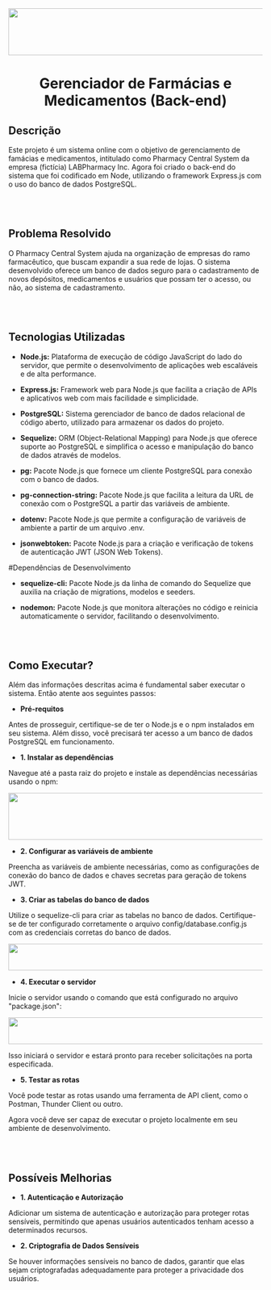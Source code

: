 <div align="center">
    <img width="649" height="93" src="https://github.com/williammmoura/Projeto_Final_Modulo_02_FullStack_FMT_Backend/assets/86812365/2d80f74c-3fd1-475b-a29e-407e35240588">
</div>

<div align="center">
  <h1>Gerenciador de Farmácias e Medicamentos (Back-end)</h1>
</div>

<h2>Descrição</h2>

Este projeto é um sistema online com o objetivo de gerenciamento de famácias e medicamentos,
intitulado como Pharmacy Central System da empresa (fictícia) LABPharmacy Inc. Agora foi criado
o back-end do sistema que foi codificado em Node, utilizando o framework Express.js com o uso do 
banco de dados PostgreSQL.

<br>
<br>

<h2>Problema Resolvido</h2>

O Pharmacy Central System ajuda na organização de empresas do ramo farmacêutico, que buscam expandir
a sua rede de lojas. O sistema desenvolvido oferece um banco de dados seguro para o cadastramento de
novos depósitos, medicamentos e usuários que possam ter o acesso, ou não, ao sistema de cadastramento.

<br>
<br>

<h2>Tecnologias Utilizadas</h2>

- **Node.js:** Plataforma de execução de código JavaScript do lado do servidor, que permite o desenvolvimento de aplicações web escaláveis e de alta performance.

- **Express.js:** Framework web para Node.js que facilita a criação de APIs e aplicativos web com mais facilidade e simplicidade.

- **PostgreSQL:** Sistema gerenciador de banco de dados relacional de código aberto, utilizado para armazenar os dados do projeto.

- **Sequelize:** ORM (Object-Relational Mapping) para Node.js que oferece suporte ao PostgreSQL e simplifica o acesso e manipulação do banco de dados através de modelos.

- **pg:** Pacote Node.js que fornece um cliente PostgreSQL para conexão com o banco de dados.

- **pg-connection-string:** Pacote Node.js que facilita a leitura da URL de conexão com o PostgreSQL a partir das variáveis de ambiente.

- **dotenv:** Pacote Node.js que permite a configuração de variáveis de ambiente a partir de um arquivo .env.

- **jsonwebtoken:** Pacote Node.js para a criação e verificação de tokens de autenticação JWT (JSON Web Tokens).

#Dependências de Desenvolvimento
- **sequelize-cli:** Pacote Node.js da linha de comando do Sequelize que auxilia na criação de migrations, modelos e seeders.

- **nodemon:** Pacote Node.js que monitora alterações no código e reinicia automaticamente o servidor, facilitando o desenvolvimento.

<br>
<br>

<h2>Como Executar?</h2>

Além das informações descritas acima é fundamental saber executar o sistema. Então atente aos seguintes passos:

- **Pré-requitos**

Antes de prosseguir, certifique-se de ter o Node.js e o npm instalados em seu sistema. Além disso, você precisará ter acesso a um banco de dados PostgreSQL em funcionamento.

- **1. Instalar as dependências**

Navegue até a pasta raiz do projeto e instale as dependências necessárias usando o npm:

<div align="center">
    <img width="649" height="93" src="https://github.com/williammmoura/Projeto_Final_Modulo_02_FullStack_FMT_Backend/assets/86812365/6f3c8e3c-7dca-4bc3-a3f0-604127264223">
</div>

- **2. Configurar as variáveis de ambiente**

Preencha as variáveis de ambiente necessárias, como as configurações de conexão do banco de dados e chaves secretas para geração de tokens JWT.

- **3. Criar as tabelas do banco de dados**

Utilize o sequelize-cli para criar as tabelas no banco de dados. Certifique-se de ter configurado corretamente o arquivo config/database.config.js com as credenciais corretas do banco de dados.

<div align="center">
    <img width="649" height="53" src="https://github.com/williammmoura/Projeto_Final_Modulo_02_FullStack_FMT_Backend/assets/86812365/6f51d8cd-5142-4cb1-96e3-9dcd970a9716">
</div>

- **4. Executar o servidor**

Inicie o servidor usando o comando que está configurado no arquivo "package.json":

<div align="center">
    <img width="649" height="53" src="https://github.com/williammmoura/Projeto_Final_Modulo_02_FullStack_FMT_Backend/assets/86812365/acc4f012-b582-4437-bc50-77244c41f0e6">
</div>

Isso iniciará o servidor e estará pronto para receber solicitações na porta especificada.

- **5. Testar as rotas**
  
Você pode testar as rotas usando uma ferramenta de API client, como o Postman, Thunder Client ou outro.

Agora você deve ser capaz de executar o projeto localmente em seu ambiente de desenvolvimento.

<br>
<br>

<h2>Possíveis Melhorias</h2>

- **1. Autenticação e Autorização**

Adicionar um sistema de autenticação e autorização para proteger rotas sensíveis, permitindo que apenas usuários autenticados tenham acesso a determinados recursos.

- **2. Criptografia de Dados Sensíveis**

Se houver informações sensíveis no banco de dados, garantir que elas sejam criptografadas adequadamente para proteger a privacidade dos usuários.
